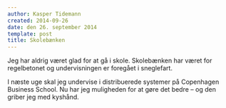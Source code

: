 ```yaml
---
author: Kasper Tidemann
created: 2014-09-26
date: den 26. september 2014
template: post
title: Skolebænken
---
```


Jeg har aldrig været glad for at gå i skole. Skolebænken har været for regelbetonet og undervisningen er foregået i sneglefart.

I næste uge skal jeg undervise i distribuerede systemer på Copenhagen Business School. Nu har jeg muligheden for at gøre det bedre – og den griber jeg med kyshånd.